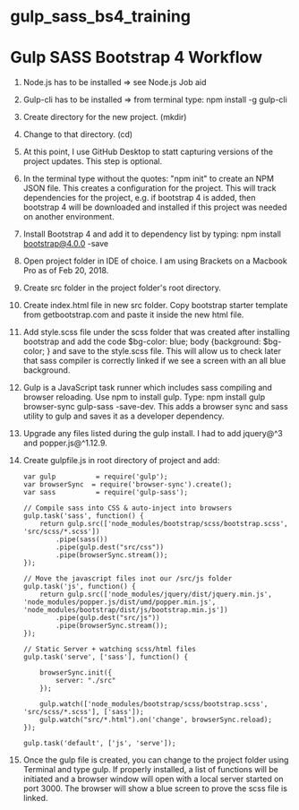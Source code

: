# gulp_sass_bs4_training
# Gulp SASS Bootstrap 4 Workflow

1.	Node.js has to be installed => see Node.js Job aid
2.	Gulp-cli has to be installed => from terminal type: npm install -g gulp-cli
3.	Create directory for the new project.  (mkdir)
4.	Change to that directory. (cd)
5.    At this point, I use GitHub Desktop to statt capturing versions of the project updates.  This step is optional.
6.	In the terminal type without the quotes: "npm init" to create an NPM JSON file. This creates a configuration for the project.  This will track dependencies for the project, e.g. if bootstrap 4 is added, then bootstrap 4 will be downloaded and installed if this project was needed on another environment.
7.	Install Bootstrap 4 and add it to dependency list by typing: npm install bootstrap@4.0.0 -save
8.	Open project folder in IDE of choice.  I am using Brackets on a Macbook Pro as of Feb 20, 2018.
9.	Create src folder in the project folder's root directory.
10.	Create index.html file in new src folder.  Copy bootstrap starter template from getbootstrap.com and paste it inside the new html file.
11.	Add style.scss file under the scss folder that was created after installing bootstrap and add the code $bg-color: blue; body {background: $bg-color; } and save to the style.scss file.  This will allow us to check later that sass compiler is correctly linked if we see a screen with an all blue background.
12.	Gulp is a JavaScript task runner which includes sass compiling and browser reloading.  Use npm to install gulp.  Type: npm install gulp browser-sync gulp-sass -save-dev. This adds a browser sync and sass utility to gulp and saves it as a developer dependency.
13.	Upgrade any files listed during the gulp install.  I had to add jquery@^3 and popper.js@^1.12.9.
14.	Create gulpfile.js in root directory of project and add:

		var gulp		  = require('gulp');
		var browserSync  = require('browser-sync').create();
		var sass		  = require('gulp-sass');

		// Compile sass into CSS & auto-inject into browsers
		gulp.task('sass', function() {
			return gulp.src(['node_modules/bootstrap/scss/bootstrap.scss', 'src/scss/*.scss'])
				.pipe(sass())
				.pipe(gulp.dest("src/css"))
				.pipe(browserSync.stream());
		});

		// Move the javascript files inot our /src/js folder
		gulp.task('js', function() {
			return gulp.src(['node_modules/jquery/dist/jquery.min.js',   'node_modules/popper.js/dist/umd/popper.min.js', 'node_modules/bootstrap/dist/js/bootstrap.min.js'])
				.pipe(gulp.dest("src/js"))
				.pipe(browserSync.stream());
		});

		// Static Server + watching scss/html files
		gulp.task('serve', ['sass'], function() {

			browserSync.init({
				server: "./src"
			});

			gulp.watch(['node_modules/bootstrap/scss/bootstrap.scss', 'src/scss/*.scss'], ['sass']);
			gulp.watch("src/*.html").on('change', browserSync.reload);
		});

		gulp.task('default', ['js', 'serve']);

15.   Once the gulp file is created, you can change to the project folder using Terminal and type gulp.  If properly installed, a list of functions will be initiated and a browser window will open with a local server started on port 3000.  The browser will show a blue screen to prove the scss file is linked.

